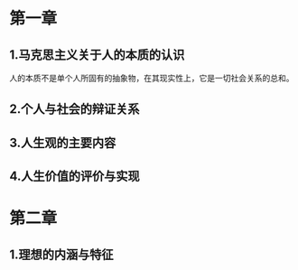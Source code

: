 # 第一章

## 1.马克思主义关于人的本质的认识
人的本质不是单个人所固有的抽象物，在其现实性上，它是一切社会关系的总和。

## 2.个人与社会的辩证关系


## 3.人生观的主要内容


## 4.人生价值的评价与实现


# 第二章

## 1.理想的内涵与特征


